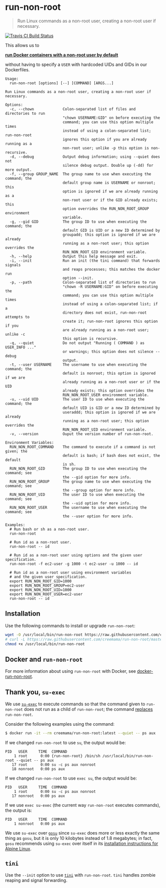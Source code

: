 # run-non-root

> Run Linux commands as a non-root user, creating a non-root user if necessary.

<p>
  <a href="https://travis-ci.org/creemama/run-non-root"><img alt="Travis CI Build Status" src="https://img.shields.io/travis/creemama/run-non-root/master.svg?style=flat-square&label=Travis+CI"></a>
</p>

This allows us to

[**run Docker containers with a non-root user by default**](https://github.com/creemama/docker-run-non-root)

without having to specify a `USER` with hardcoded UIDs and GIDs in our Dockerfiles.

```
Usage:
  run-non-root [options] [--] [COMMAND] [ARGS...]

Run Linux commands as a non-root user, creating a non-root user if necessary.

Options:
  -c, --chown             Colon-separated list of files and directories to run
                          "chown USERNAME:GID" on before executing the
                          command; you can use this option multiple times
                          instead of using a colon-separated list; run-non-root
                          ignores this option if you are already running as a
                          non-root user; unlike -p this option is non-recursive.
  -d, --debug             Output debug information; using --quiet does not
                          silence debug output. Double up (-dd) for more output.
  -f, --group GROUP_NAME  The group name to use when executing the command; the
                          default group name is USERNAME or nonroot; this
                          option is ignored if we are already running as a
                          non-root user or if the GID already exists; this
                          option overrides the RUN_NON_ROOT_GROUP environment
                          variable.
  -g, --gid GID           The group ID to use when executing the command; the
                          default GID is UID or a new ID determined by
                          groupadd; this option is ignored if we are already
                          running as a non-root user; this option overrides the
                          RUN_NON_ROOT_GID environment variable.
  -h, --help              Output this help message and exit.
  -i, --init              Run an init (the tini command) that forwards signals
                          and reaps processes; this matches the docker run
                          option --init.
  -p, --path              Colon-separated list of directories to run
                          "chown -R USERNAME:GID" on before executing the
                          command; you can use this option multiple times
                          instead of using a colon-separated list; if a
                          directory does not exist, run-non-root attempts to
                          create it; run-non-root ignores this option if you
                          are already running as a non-root user; unlike -c
                          this option is recursive.
  -q, --quiet             Do not output "Running ( COMMAND ) as USER_INFO ..."
                          or warnings; this option does not silence --debug
                          output.
  -t, --user USERNAME     The username to use when executing the command; the
                          default is nonroot; this option is ignored if we are
                          already running as a non-root user or if the UID
                          already exists; this option overrides the
                          RUN_NON_ROOT_USER environment variable.
  -u, --uid UID           The user ID to use when executing the command; the
                          default UID is GID or a new ID determined by
                          useraddd; this option is ignored if we are already
                          running as a non-root user; this option overrides the
                          RUN_NON_ROOT_UID environment variable.
  -v, --version           Ouput the version number of run-non-root.

Environment Variables:
  RUN_NON_ROOT_COMMAND    The command to execute if a command is not given; the
                          default is bash; if bash does not exist, the default
                          is sh.
  RUN_NON_ROOT_GID        The group ID to use when executing the command; see
                          the --gid option for more info.
  RUN_NON_ROOT_GROUP      The group name to use when executing the command; see
                          the --group option for more info.
  RUN_NON_ROOT_UID        The user ID to use when executing the command; see
                          the --uid option for more info.
  RUN_NON_ROOT_USER       The username to use when executing the command; see
                          the --user option for more info.

Examples:
  # Run bash or sh as a non-root user.
  run-non-root

  # Run id as a non-root user.
  run-non-root -- id

  # Run id as a non-root user using options and the given user specification.
  run-non-root -f ec2-user -g 1000 -t ec2-user -u 1000 -- id

  # Run id as a non-root user using environment variables
  # and the given user specification.
  export RUN_NON_ROOT_GID=1000
  export RUN_NON_ROOT_GROUP=ec2-user
  export RUN_NON_ROOT_UID=1000
  export RUN_NON_ROOT_USER=ec2-user
  run-non-root -- id
```

## Installation

Use the following commands to install or upgrade `run-non-root`:

```sh
wget -O /usr/local/bin/run-non-root https://raw.githubusercontent.com/creemama/run-non-root/master/run-non-root.sh
# curl -L https://raw.githubusercontent.com/creemama/run-non-root/master/run-non-root.sh -o /usr/local/bin/run-non-root
chmod +x /usr/local/bin/run-non-root
```

## Docker and `run-non-root`

For more information about using `run-non-root` with Docker, see [docker-run-non-root](https://github.com/creemama/docker-run-non-root).

## Thank you, `su-exec`

We use [`su-exec`](https://github.com/ncopa/su-exec/tree/dddd1567b7c76365e1e0aac561287975020a8fad) to execute commands so that the command given to `run-non-root` does not run as a child of `run-non-root`; the command [replaces](https://linux.die.net/man/3/exec) `run-non-root`.

Consider the following examples using the command:
```sh
$ docker run -it --rm creemama/run-non-root:latest --quiet -- ps aux
```

If we changed `run-non-root` to use `su`, the output would be:
```
PID   USER     TIME  COMMAND
    1 root      0:00 {run-non-root} /bin/sh /usr/local/bin/run-non-root --quiet -- ps aux
   17 root      0:00 su -c ps aux nonroot
   18 nonroot   0:00 ps aux
```

If we changed `run-non-root` to use `exec su`, the output would be:
```
PID   USER     TIME  COMMAND
    1 root      0:00 su -c ps aux nonroot
   17 nonroot   0:00 ps aux
```

If we use `exec su-exec` (the current way `run-non-root` executes commands), the output is:
```
PID   USER     TIME  COMMAND
    1 nonroot   0:00 ps aux
```

We use `su-exec` over [`gosu`](https://github.com/tianon/gosu) since `su-exec` does more or less exactly the same thing as `gosu`, but it is only 10 kilobytes instead of 1.8 megabytes; in fact, `gosu` recommends using `su-exec` over itself in its [installation instructions for Alpine Linux](https://github.com/tianon/gosu/blob/caa402be6661f65c93d63bc205bc36ce055558bf/INSTALL.md).

## `tini`

Use the `--init` option to use [`tini`](https://github.com/krallin/tini) with `run-non-root`. `tini` handles zombie reaping and signal forwarding.
